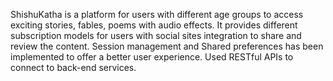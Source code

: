 ShishuKatha is a platform for users with different age groups to access exciting stories, fables, poems with audio effects.
It provides different subscription models for users with social sites integration to share and review the content. 
Session management and Shared preferences has been implemented to offer a better user experience. 
Used RESTful APIs to connect to back-end services.
